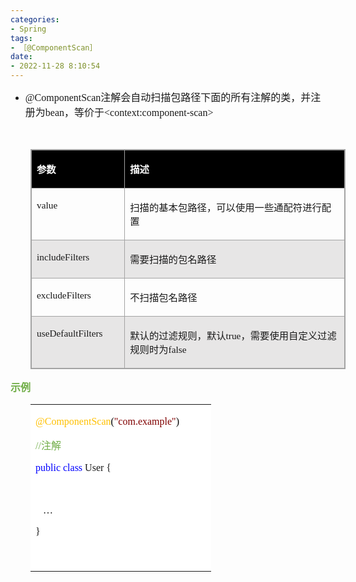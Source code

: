 ```yaml
---
categories:
- Spring
tags:
- ［@ComponentScan］
date:
- 2022-11-28 8:10:54
---
```


<ul style="list-style-type:disc">
    <li><span style="font-size:12.0pt"><span style="font-family:&quot;Comic Sans MS&quot;">@</span></span><span
            style="font-size:12.0pt"><span
                style="font-family:&quot;Comic Sans MS&quot;">ComponentScan</span></span><span
            style="font-size:12.0pt"><span
                style="font-family:&quot;Microsoft YaHei UI&quot;">注解会自动扫描包路径下面的所有注解的类，并注册为</span></span><span
            style="font-size:12.0pt"><span style="font-family:&quot;Comic Sans MS&quot;">bean</span></span><span
            style="font-size:12.0pt"><span style="font-family:&quot;Microsoft YaHei UI&quot;">，等价于</span></span><span
            style="font-size:12.0pt"><span
                style="font-family:&quot;Comic Sans MS&quot;">&lt;context:component-scan</span></span><span
            style="font-size:12.0pt"><span style="font-family:&quot;Comic Sans MS&quot;">&gt;</span></span></li>
</ul>
<p><span style="font-size:12.0pt"><span style="font-family:&quot;Comic Sans MS&quot;">&nbsp;</span></span></p>
<table summary="" cellspacing="0"
    style="border-collapse:collapse; border-color:#a3a3a3; border-style:solid; border-width:1px; margin-left:32px"
    class=" cke_show_border">
    <tbody>
        <tr>
            <td
                style="background-color:black; border-bottom:1px solid #a3a3a3; border-left:1px solid #a3a3a3; border-right:1px solid #a3a3a3; border-top:1px solid #a3a3a3; vertical-align:top; width:1.6868in">
                <p><span style="font-size:11.5pt"><span style="font-family:&quot;Microsoft YaHei UI&quot;"><span
                                style="color:white"><strong>参数</strong></span></span></span></p>
            </td>
            <td
                style="background-color:black; border-bottom:1px solid #a3a3a3; border-left:1px solid #a3a3a3; border-right:1px solid #a3a3a3; border-top:1px solid #a3a3a3; vertical-align:top; width:6.902in">
                <p><span style="font-size:11.5pt"><span style="font-family:&quot;Microsoft YaHei UI&quot;"><span
                                style="color:white"><strong>描述</strong></span></span></span></p>
            </td>
        </tr>
        <tr>
            <td
                style="border-bottom:1px solid #a3a3a3; border-left:1px solid #a3a3a3; border-right:1px solid #a3a3a3; border-top:1px solid #a3a3a3; vertical-align:top; width:1.6868in">
                <p><span style="font-size:11.5pt"><span
                            style="font-family:&quot;Comic Sans MS&quot;">value</span></span></p>
            </td>
            <td
                style="border-bottom:1px solid #a3a3a3; border-left:1px solid #a3a3a3; border-right:1px solid #a3a3a3; border-top:1px solid #a3a3a3; vertical-align:top; width:6.902in">
                <p><span style="font-size:11.5pt"><span
                            style="font-family:&quot;Microsoft YaHei UI&quot;">扫描的基本包路径，可以使用一些通配符进行配置</span></span></p>
            </td>
        </tr>
        <tr>
            <td
                style="background-color:#e7e6e6; border-bottom:1px solid #a3a3a3; border-left:1px solid #a3a3a3; border-right:1px solid #a3a3a3; border-top:1px solid #a3a3a3; vertical-align:top; width:1.6868in">
                <p><span style="font-size:11.5pt"><span
                            style="font-family:&quot;Comic Sans MS&quot;">includeFilters</span></span></p>
            </td>
            <td
                style="background-color:#e7e6e6; border-bottom:1px solid #a3a3a3; border-left:1px solid #a3a3a3; border-right:1px solid #a3a3a3; border-top:1px solid #a3a3a3; vertical-align:top; width:6.902in">
                <p><span style="font-size:11.5pt"><span
                            style="font-family:&quot;Microsoft YaHei UI&quot;">需要扫描的包名路径</span></span></p>
            </td>
        </tr>
        <tr>
            <td
                style="border-bottom:1px solid #a3a3a3; border-left:1px solid #a3a3a3; border-right:1px solid #a3a3a3; border-top:1px solid #a3a3a3; vertical-align:top; width:1.6868in">
                <p><span style="font-size:11.5pt"><span
                            style="font-family:&quot;Comic Sans MS&quot;">excludeFilters</span></span></p>
            </td>
            <td
                style="border-bottom:1px solid #a3a3a3; border-left:1px solid #a3a3a3; border-right:1px solid #a3a3a3; border-top:1px solid #a3a3a3; vertical-align:top; width:6.902in">
                <p><span style="font-size:11.5pt"><span
                            style="font-family:&quot;Microsoft YaHei UI&quot;">不扫描包名路径</span></span></p>
            </td>
        </tr>
        <tr>
            <td
                style="background-color:#e7e6e6; border-bottom:1px solid #a3a3a3; border-left:1px solid #a3a3a3; border-right:1px solid #a3a3a3; border-top:1px solid #a3a3a3; vertical-align:top; width:1.6868in">
                <p><span style="font-size:11.5pt"><span
                            style="font-family:&quot;Comic Sans MS&quot;">useDefaultFilters</span></span></p>
            </td>
            <td
                style="background-color:#e7e6e6; border-bottom:1px solid #a3a3a3; border-left:1px solid #a3a3a3; border-right:1px solid #a3a3a3; border-top:1px solid #a3a3a3; vertical-align:top; width:6.902in">
                <p><span style="font-size:11.5pt"><span
                            style="font-family:&quot;Microsoft YaHei UI&quot;">默认的过滤规则，默认</span><span
                            style="font-family:&quot;Comic Sans MS&quot;">true</span><span
                            style="font-family:&quot;Microsoft YaHei UI&quot;">，需要使用自定义过滤规则时为</span><span
                            style="font-family:&quot;Comic Sans MS&quot;">false</span></span></p>
            </td>
        </tr>
    </tbody>
</table>
<p><span style="font-size:12.0pt"><span style="font-family:&quot;Microsoft YaHei UI&quot;"><span
                style="color:#70ad47"><strong>示例</strong></span></span></span></p>
<table summary="" cellspacing="0"
    style="border-collapse:collapse; border-color:#a3a3a3; border-style:solid; border-width:0px; margin-left:32px"
    class=" cke_show_border">
    <tbody>
        <tr>
            <td
                style="background-color:white; border-bottom:0px; border-left:0px; border-right:0px; border-top:0px; vertical-align:top; width:2.8395in">
                <p><span style="font-size:12.0pt"><span style="font-family:&quot;Comic Sans MS&quot;"><span
                                style="color:#ffc000">@ComponentScan</span><span style="color:black">(</span><span
                                style="color:maroon">"com.example"</span><span
                                style="color:black">)</span></span></span></p>
                <p><span style="font-size:12.0pt"><span style="color:#70ad47"><span
                                style="font-family:&quot;Comic Sans MS&quot;">//</span><span
                                style="font-family:&quot;Microsoft YaHei UI&quot;">注解</span></span></span></p>
                <p><span style="font-size:12.0pt"><span style="font-family:&quot;Comic Sans MS&quot;"><span
                                style="color:blue">public class</span> User {</span></span></p>
                <p><span style="font-size:12.0pt"><span style="font-family:&quot;Comic Sans MS&quot;">&nbsp;&nbsp;
                        </span></span></p>
                <p><span style="font-size:12.0pt"><span style="font-family:&quot;Comic Sans MS&quot;">&nbsp;&nbsp;
                            …</span></span></p>
                <p><span style="font-size:12.0pt"><span style="font-family:&quot;Comic Sans MS&quot;">}</span></span>
                </p>
                <p><span style="font-size:12.0pt"><span style="font-family:&quot;Comic Sans MS&quot;"><span
                                style="color:black">&nbsp;</span></span></span></p>
            </td>
        </tr>
    </tbody>
</table>
<p><span style="font-size:12.0pt"><span style="font-family:&quot;Microsoft YaHei UI&quot;"><span
                style="color:#70ad47">&nbsp;</span></span></span>​​​​​​​</p>